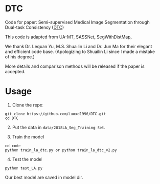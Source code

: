 # DTC
Code for paper: Semi-supervised Medical Image Segmentation through Dual-task Consistency ([DTC](https://arxiv.org/pdf/2009.04448.pdf))

This code is adapted from [UA-MT](https://github.com/yulequan/UA-MT), [SASSNet](https://github.com/kleinzcy/SASSnet), [SegWithDistMap](https://github.com/JunMa11/SegWithDistMap), 

We thank Dr. Lequan Yu, M.S. Shuailin Li and Dr. Jun Ma for their elegant and efficient code base. (Apologizing to Shuailin Li since I made a mistake of his degree.)

More details and comparison methods will be released if the paper is accepted. 
# Usage

1. Clone the repo:
```
git clone https://github.com/Luoxd1996/DTC.git 
cd DTC
```
2. Put the data in `data/2018LA_Seg_Training Set`.

3. Train the model
```
cd code
python train_la_dtc.py or python train_la_dtc_v2.py
```

4. Test the model
```
python test_LA.py
```
Our best model are saved in model dir.
